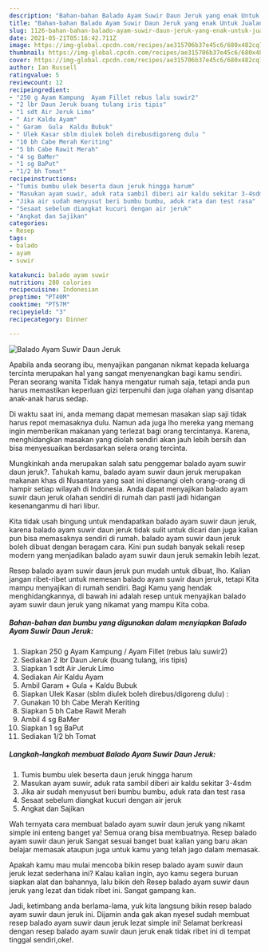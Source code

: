 ```yaml
---
description: "Bahan-bahan Balado Ayam Suwir Daun Jeruk yang enak Untuk Jualan"
title: "Bahan-bahan Balado Ayam Suwir Daun Jeruk yang enak Untuk Jualan"
slug: 1126-bahan-bahan-balado-ayam-suwir-daun-jeruk-yang-enak-untuk-jualan
date: 2021-05-21T05:16:42.711Z
image: https://img-global.cpcdn.com/recipes/ae315706b37e45c6/680x482cq70/balado-ayam-suwir-daun-jeruk-foto-resep-utama.jpg
thumbnail: https://img-global.cpcdn.com/recipes/ae315706b37e45c6/680x482cq70/balado-ayam-suwir-daun-jeruk-foto-resep-utama.jpg
cover: https://img-global.cpcdn.com/recipes/ae315706b37e45c6/680x482cq70/balado-ayam-suwir-daun-jeruk-foto-resep-utama.jpg
author: Ian Russell
ratingvalue: 5
reviewcount: 12
recipeingredient:
- "250 g Ayam Kampung  Ayam Fillet rebus lalu suwir2"
- "2 lbr Daun Jeruk buang tulang iris tipis"
- "1 sdt Air Jeruk Limo"
- " Air Kaldu Ayam"
- " Garam  Gula  Kaldu Bubuk"
- " Ulek Kasar sblm diulek boleh direbusdigoreng dulu "
- "10 bh Cabe Merah Keriting"
- "5 bh Cabe Rawit Merah"
- "4 sg BaMer"
- "1 sg BaPut"
- "1/2 bh Tomat"
recipeinstructions:
- "Tumis bumbu ulek beserta daun jeruk hingga harum"
- "Masukan ayam suwir, aduk rata sambil diberi air kaldu sekitar 3-4sdm"
- "Jika air sudah menyusut beri bumbu bumbu, aduk rata dan test rasa"
- "Sesaat sebelum diangkat kucuri dengan air jeruk"
- "Angkat dan Sajikan"
categories:
- Resep
tags:
- balado
- ayam
- suwir

katakunci: balado ayam suwir 
nutrition: 280 calories
recipecuisine: Indonesian
preptime: "PT40M"
cooktime: "PT57M"
recipeyield: "3"
recipecategory: Dinner

---
```



![Balado Ayam Suwir Daun Jeruk](https://img-global.cpcdn.com/recipes/ae315706b37e45c6/680x482cq70/balado-ayam-suwir-daun-jeruk-foto-resep-utama.jpg)

Apabila anda seorang ibu, menyajikan panganan nikmat kepada keluarga tercinta merupakan hal yang sangat menyenangkan bagi kamu sendiri. Peran seorang  wanita Tidak hanya mengatur rumah saja, tetapi anda pun harus memastikan keperluan gizi terpenuhi dan juga olahan yang disantap anak-anak harus sedap.

Di waktu  saat ini, anda memang dapat memesan masakan siap saji tidak harus repot memasaknya dulu. Namun ada juga lho mereka yang memang ingin memberikan makanan yang terlezat bagi orang tercintanya. Karena, menghidangkan masakan yang diolah sendiri akan jauh lebih bersih dan bisa menyesuaikan berdasarkan selera orang tercinta. 



Mungkinkah anda merupakan salah satu penggemar balado ayam suwir daun jeruk?. Tahukah kamu, balado ayam suwir daun jeruk merupakan makanan khas di Nusantara yang saat ini disenangi oleh orang-orang di hampir setiap wilayah di Indonesia. Anda dapat menyajikan balado ayam suwir daun jeruk olahan sendiri di rumah dan pasti jadi hidangan kesenanganmu di hari libur.

Kita tidak usah bingung untuk mendapatkan balado ayam suwir daun jeruk, karena balado ayam suwir daun jeruk tidak sulit untuk dicari dan juga kalian pun bisa memasaknya sendiri di rumah. balado ayam suwir daun jeruk boleh dibuat dengan beragam cara. Kini pun sudah banyak sekali resep modern yang menjadikan balado ayam suwir daun jeruk semakin lebih lezat.

Resep balado ayam suwir daun jeruk pun mudah untuk dibuat, lho. Kalian jangan ribet-ribet untuk memesan balado ayam suwir daun jeruk, tetapi Kita mampu menyajikan di rumah sendiri. Bagi Kamu yang hendak menghidangkannya, di bawah ini adalah resep untuk menyajikan balado ayam suwir daun jeruk yang nikamat yang mampu Kita coba.

<!--inarticleads1-->

##### Bahan-bahan dan bumbu yang digunakan dalam menyiapkan Balado Ayam Suwir Daun Jeruk:

1. Siapkan 250 g Ayam Kampung / Ayam Fillet (rebus lalu suwir2)
1. Sediakan 2 lbr Daun Jeruk (buang tulang, iris tipis)
1. Siapkan 1 sdt Air Jeruk Limo
1. Sediakan  Air Kaldu Ayam
1. Ambil  Garam + Gula + Kaldu Bubuk
1. Siapkan  Ulek Kasar (sblm diulek boleh direbus/digoreng dulu) :
1. Gunakan 10 bh Cabe Merah Keriting
1. Siapkan 5 bh Cabe Rawit Merah
1. Ambil 4 sg BaMer
1. Siapkan 1 sg BaPut
1. Sediakan 1/2 bh Tomat




<!--inarticleads2-->

##### Langkah-langkah membuat Balado Ayam Suwir Daun Jeruk:

1. Tumis bumbu ulek beserta daun jeruk hingga harum
1. Masukan ayam suwir, aduk rata sambil diberi air kaldu sekitar 3-4sdm
1. Jika air sudah menyusut beri bumbu bumbu, aduk rata dan test rasa
1. Sesaat sebelum diangkat kucuri dengan air jeruk
1. Angkat dan Sajikan




Wah ternyata cara membuat balado ayam suwir daun jeruk yang nikamt simple ini enteng banget ya! Semua orang bisa membuatnya. Resep balado ayam suwir daun jeruk Sangat sesuai banget buat kalian yang baru akan belajar memasak ataupun juga untuk kamu yang telah jago dalam memasak.

Apakah kamu mau mulai mencoba bikin resep balado ayam suwir daun jeruk lezat sederhana ini? Kalau kalian ingin, ayo kamu segera buruan siapkan alat dan bahannya, lalu bikin deh Resep balado ayam suwir daun jeruk yang lezat dan tidak ribet ini. Sangat gampang kan. 

Jadi, ketimbang anda berlama-lama, yuk kita langsung bikin resep balado ayam suwir daun jeruk ini. Dijamin anda gak akan nyesel sudah membuat resep balado ayam suwir daun jeruk lezat simple ini! Selamat berkreasi dengan resep balado ayam suwir daun jeruk enak tidak ribet ini di tempat tinggal sendiri,oke!.

